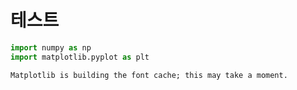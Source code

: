 # 테스트


```python
import numpy as np
import matplotlib.pyplot as plt
```

    Matplotlib is building the font cache; this may take a moment.
    


```python

```
